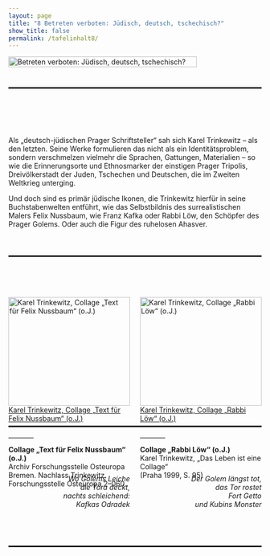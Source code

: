 ```yaml
---
layout: page
title: "8 Betreten verboten: Jüdisch, deutsch, tschechisch?"
show_title: false
permalink: /tafelinhalt8/
---
```


<div style="display: flex; align-items: flex-start; margin-bottom: 40px;">
  <a href="{{ 'img/Trinkewitz_Headlines/Trinkewitz_Headlines-8.jpg' | absolute_url }}">
    <img src="{{ 'img/Trinkewitz_Headlines/Trinkewitz_Headlines-8.jpg' | absolute_url }}" alt="Betreten verboten: Jüdisch, deutsch, tschechisch?" style="width: 100%; margin-right: 20px;">
  </a>
</div>

<hr style="border-top: 2px solid #000; margin-top: 0; margin-bottom: 80px;">

<div style="display: flex; flex-wrap: wrap; margin-bottom: 40px;">
  <div style="flex: 1; max-width: 100%;">
    <p>Als „deutsch-jüdischen Prager Schriftsteller“ sah sich Karel Trinkewitz – als den letzten. Seine Werke formulieren das nicht als ein Identitätsproblem, sondern verschmelzen vielmehr die Sprachen, Gattungen, Materialien – so wie die Erinnerungsorte und Ethnosmarker der einstigen Prager Tripolis, Dreivölkerstadt der Juden, Tschechen und Deutschen, die im Zweiten Weltkrieg unterging.</p>
    <p>Und doch sind es primär jüdische Ikonen, die Trinkewitz hierfür in seine Buchstabenwelten entführt, wie das Selbstbildnis des surrealistischen Malers Felix Nussbaum, wie Franz Kafka oder Rabbi Löw, den Schöpfer des Prager Golems. Oder auch die Figur des ruhelosen Ahasver.</p>
  </div>
</div>

<hr style="border-top: 2px solid #000; margin-top: 10px; margin-bottom: 80px;">

<div style="display: flex; flex-wrap: wrap; margin-bottom: 40px;">
  <div style="flex: 1; margin-right: 20px; max-width: 50%;">
    <div class="inhalt_hovereffect">
      <a href="{{ '/img/derivatives/iiif/images/tafel8_1_1/full/1140,/0/default.jpg' | absolute_url }}">
        <img src="{{ '/img/derivatives/iiif/images/tafel8_1_1/full/1140,/0/default.jpg' | absolute_url }}" alt="Karel Trinkewitz, Collage „Text für Felix Nussbaum“ (o.J.)" style="width: 100%;" />
        <div class="inhalt_overlay">
          <div class="inhalt_info">Karel Trinkewitz, Collage „Text für Felix Nussbaum“ (o.J.)</div>
        </div>
      </a>
    </div>
    <hr style="width: 50px; margin-top: 30px; border: none;">
    <p><strong>Collage „Text für Felix Nussbaum“ (o.J.)</strong><br>
      Archiv Forschungsstelle Osteuropa Bremen. Nachlass Trinkewitz.<br>
      Forschungsstelle Osteuropa 2–060.</p>
  </div>

  <div style="flex: 1; max-width: 50%;">
    <div class="inhalt_hovereffect">
      <a href="{{ '/img/derivatives/iiif/images/tafel8_2_1/full/1140,/0/default.jpg' | absolute_url }}">
        <img src="{{ '/img/derivatives/iiif/images/tafel8_2_1/full/1140,/0/default.jpg' | absolute_url }}" alt="Karel Trinkewitz, Collage „Rabbi Löw“ (o.J.)" style="width: 100%;" />
        <div class="inhalt_overlay">
          <div class="inhalt_info">Karel Trinkewitz, Collage „Rabbi Löw“ (o.J.)</div>
        </div>
      </a>
    </div>
    <hr style="width: 50px; margin-top: 30px; border: none;">
    <p><strong>Collage „Rabbi Löw“ (o.J.)</strong><br>
      Karel Trinkewitz, „Das Leben ist eine Collage“<br>
      (Praha 1999, S. 95)</p>
  </div>
</div>

<hr style="border-top: 2px solid #000; margin-top: 10px; margin-bottom: 80px;">

<div style="display: flex; flex-wrap: wrap; margin-bottom: 40px;">
  <div style="flex: 1; margin-right: 20px; max-width: 50%;">
    <p style="text-align: right;"><em>Wo Golems Leiche<br>
      die Tora deckt,<br>
      nachts schleichend:<br>
      Kafkas Odradek</em></p>
  </div>

  <div style="flex: 1; max-width: 50%;">
    <p style="text-align: right;"><em>Der Golem längst tot,<br>
      das Tor rostet<br>
      Fort Getto<br>
      und Kubins Monster</em></p>
  </div>
</div>

<hr style="border-top: 2px solid #000; margin-top: 60px; margin-bottom: 80px;">
